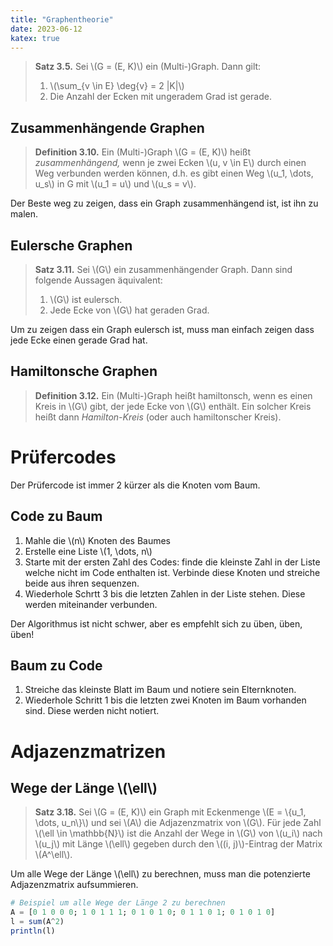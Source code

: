 ```yaml
---
title: "Graphentheorie"
date: 2023-06-12
katex: true
---
```


> **Satz 3.5.** Sei \\(G = (E, K)\\) ein (Multi-)Graph. Dann gilt:
> 1. \\(\sum_{v \in E} \deg{v} = 2 |K|\\)
> 2. Die Anzahl der Ecken mit ungeradem Grad ist gerade.

## Zusammenhängende Graphen
> **Definition 3.10.** Ein (Multi-)Graph \\(G = (E, K)\\) heißt *zusammenhängend,* wenn je zwei Ecken \\(u, v \in E\\) durch einen Weg verbunden werden können, d.h. es gibt einen Weg \\(u_1, \dots, u_s\\)
in G mit \\(u_1 = u\\) und \\(u_s = v\\).

Der Beste weg zu zeigen, dass ein Graph zusammenhängend ist, ist ihn zu malen.

## Eulersche Graphen

> **Satz 3.11.** Sei \\(G\\) ein zusammenhängender Graph. Dann sind folgende Aussagen äquivalent:
> 1. \\(G\\) ist eulersch.
> 2. Jede Ecke von \\(G\\) hat geraden Grad.

Um zu zeigen dass ein Graph eulersch ist, muss man einfach zeigen dass jede Ecke einen gerade Grad hat.

## Hamiltonsche Graphen

> **Definition 3.12.** Ein (Multi-)Graph heißt hamiltonsch, wenn es einen Kreis in \\(G\\) gibt, der jede Ecke von \\(G\\) enthält. Ein solcher Kreis heißt dann *Hamilton-Kreis* (oder auch hamiltonscher Kreis).

# Prüfercodes
Der Prüfercode ist immer 2 kürzer als die Knoten vom Baum.

## Code zu Baum
1. Mahle die \\(n\\) Knoten des Baumes
2. Erstelle eine Liste \\(1, \dots, n\\)
3. Starte mit der ersten Zahl des Codes: finde die kleinste Zahl in der Liste welche nicht im Code enthalten ist. Verbinde diese Knoten und streiche beide aus ihren sequenzen.
4. Wiederhole Schrtt 3 bis die letzten Zahlen in der Liste stehen. Diese werden miteinander verbunden.

Der Algorithmus ist nicht schwer, aber es empfehlt sich zu üben, üben, üben!

## Baum zu Code
1. Streiche das kleinste Blatt im Baum und notiere sein Elternknoten.
2. Wiederhole Schritt 1 bis die letzten zwei Knoten im Baum vorhanden sind. Diese werden nicht notiert.

# Adjazenzmatrizen

## Wege der Länge \\(\ell\\)
> **Satz 3.18.** Sei \\(G = (E, K)\\) ein Graph mit Eckenmenge \\(E = \\{u_1, \dots, u_n\\}\\) und sei \\(A\\) die Adjazenzmatrix von \\(G\\). Für jede Zahl \\(\ell \in \mathbb{N}\\) ist die Anzahl der Wege in \\(G\\) von \\(u_i\\) nach \\(u_j\\) mit Länge \\(\ell\\) gegeben durch den \\((i, j)\\)-Eintrag der Matrix \\(A^\ell\\).

Um alle Wege der Länge \\(\ell\\) zu berechnen, muss man die potenzierte Adjazenzmatrix aufsummieren.
```julia
# Beispiel um alle Wege der Länge 2 zu berechnen
A = [0 1 0 0 0; 1 0 1 1 1; 0 1 0 1 0; 0 1 1 0 1; 0 1 0 1 0]
l = sum(A^2)
println(l)
```